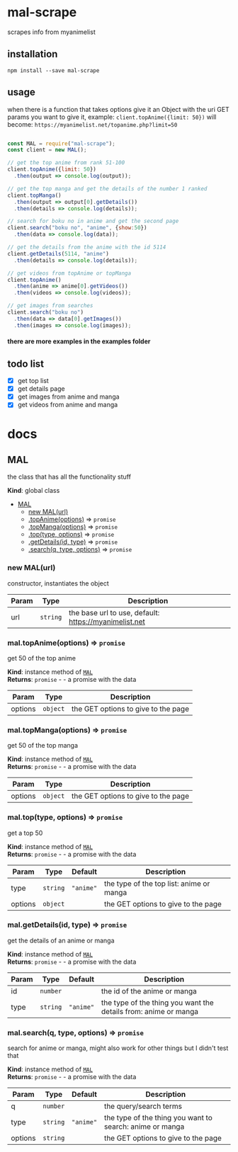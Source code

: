 # mal-scrape
scrapes info from myanimelist

## installation
```
npm install --save mal-scrape
```

## usage

when there is a function that takes options give it an Object with the uri GET params you want to give it, example:
`
client.topAnime({limit: 50})
`
will become:
`
https://myanimelist.net/topanime.php?limit=50
`


```javascript

const MAL = require("mal-scrape");
const client = new MAL();

// get the top anime from rank 51-100
client.topAnime({limit: 50})
  .then(output => console.log(output));

// get the top manga and get the details of the number 1 ranked
client.topManga()
  .then(output => output[0].getDetails())
  .then(details => console.log(details));

// search for boku no in anime and get the second page
client.search("boku no", "anime", {show:50})
  .then(data => console.log(data));

// get the details from the anime with the id 5114
client.getDetails(5114, "anime")
  .then(details => console.log(details));

// get videos from topAnime or topManga
client.topAnime()
  .then(anime => anime[0].getVideos())
  .then(videos => console.log(videos));

// get images from searches
client.search("boku no")
  .then(data => data[0].getImages())
  .then(images => console.log(images));

```

#### there are more examples in the examples folder

## todo list
- [x] get top list
- [x] get details page
- [x] get images from anime and manga
- [x] get videos from anime and manga

# docs
<a name="MAL"></a>

## MAL
the class that has all the functionality stuff

**Kind**: global class  

* [MAL](#MAL)
    * [new MAL(url)](#new_MAL_new)
    * [.topAnime(options)](#MAL+topAnime) ⇒ <code>promise</code>
    * [.topManga(options)](#MAL+topManga) ⇒ <code>promise</code>
    * [.top(type, options)](#MAL+top) ⇒ <code>promise</code>
    * [.getDetails(id, type)](#MAL+getDetails) ⇒ <code>promise</code>
    * [.search(q, type, options)](#MAL+search) ⇒ <code>promise</code>

<a name="new_MAL_new"></a>

### new MAL(url)
constructor, instantiates the object


| Param | Type | Description |
| --- | --- | --- |
| url | <code>string</code> | the base url to use, default: https://myanimelist.net |

<a name="MAL+topAnime"></a>

### mal.topAnime(options) ⇒ <code>promise</code>
get 50 of the top anime

**Kind**: instance method of [<code>MAL</code>](#MAL)  
**Returns**: <code>promise</code> - - a promise with the data  

| Param | Type | Description |
| --- | --- | --- |
| options | <code>object</code> | the GET options to give to the page |

<a name="MAL+topManga"></a>

### mal.topManga(options) ⇒ <code>promise</code>
get 50 of the top manga

**Kind**: instance method of [<code>MAL</code>](#MAL)  
**Returns**: <code>promise</code> - - a promise with the data  

| Param | Type | Description |
| --- | --- | --- |
| options | <code>object</code> | the GET options to give to the page |

<a name="MAL+top"></a>

### mal.top(type, options) ⇒ <code>promise</code>
get a top 50

**Kind**: instance method of [<code>MAL</code>](#MAL)  
**Returns**: <code>promise</code> - - a promise with the data  

| Param | Type | Default | Description |
| --- | --- | --- | --- |
| type | <code>string</code> | <code>&quot;anime&quot;</code> | the type of the top list: anime or manga |
| options | <code>object</code> |  | the GET options to give to the page |

<a name="MAL+getDetails"></a>

### mal.getDetails(id, type) ⇒ <code>promise</code>
get the details of an anime or manga

**Kind**: instance method of [<code>MAL</code>](#MAL)  
**Returns**: <code>promise</code> - - a promise with the data  

| Param | Type | Default | Description |
| --- | --- | --- | --- |
| id | <code>number</code> |  | the id of the anime or manga |
| type | <code>string</code> | <code>&quot;anime&quot;</code> | the type of the thing you want the details from: anime or manga |

<a name="MAL+search"></a>

### mal.search(q, type, options) ⇒ <code>promise</code>
search for anime or manga, might also work for other things but I didn't test that

**Kind**: instance method of [<code>MAL</code>](#MAL)  
**Returns**: <code>promise</code> - - a promise with the data  

| Param | Type | Default | Description |
| --- | --- | --- | --- |
| q | <code>number</code> |  | the query/search terms |
| type | <code>string</code> | <code>&quot;anime&quot;</code> | the type of the thing you want to search: anime or manga |
| options | <code>string</code> |  | the GET options to give to the page |

